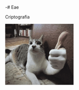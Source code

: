 -# Eae

Criptografia

![Gato](https://github.com/Gabriel-Assis-Silva/Gabriel-Assis-Silva/blob/main/tamm-cat.gif)
